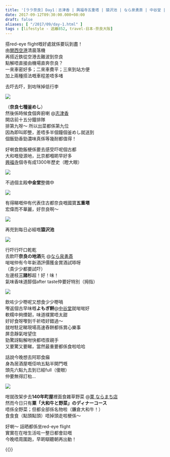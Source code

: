 ```yaml
---
title: '[ララ奈良] Day1：志津香 | 興福寺五重塔 | 猿沢池 | なら泉勇斎 | 中谷堂 | 栗 ならまち店'
date: 2017-09-12T09:30:00.000+08:00
draft: false
aliases: [ "/2017/09/day-1.html" ]
tags : [lifestyle - 逃離852, travel-日本-奈良大阪]
---
```


搭red-eye flight嘅好處就係要玩到盡！  
由[関西空港](https://hidie.net/kix/)清晨落機  
再搭近鉄從空港去難波到奈良  
點解唔直接由機場直奔奈良？  
一來車密好多；二來車費平；三來到站方便  
加上兩種搭法嘅車程差唔多啫  
  
去吓去吓，到咗咪掉低行李  

![](/images/nara1a.jpg)

（**奈良七種釜めし**）  
然後係時候食個奔廚喇 @[志津香](https://hidie.net/nara1a/)  
開店前十五分鐘排隊  
排第九呀～ 所以出菜都係第九位  
因為即叫即整，差唔多半個鐘個釜めし就送到  
個飯勁香勁濃味真係等幾耐都值得！  
  
好喇食飽飯梗係要去感受吓呢個古都  
大和嘅發源地，比京都嗰啲早好多  
[興福寺](https://hidie.net/nara1b/)個寺有成1300年歷史（瞪大眼）  

![](/images/nara1b1.jpg)

不過個主殿**中金堂**整備中  

![](/images/nara1b.jpg)

有得睇嘅仲有代表住古都奈良嘅國寶**五重塔**  
宏偉而不華麗，好奈良啊～  

![](/images/nara1b2.jpg)

再兜到每日必經嘅**猿沢池**  

![](/images/nara1c.jpg)

行吓行吓口乾乾  
去飲吓**奈良の地酒**先 @[なら泉勇斎](https://hidie.net/nara1c/)  
啱啱仲有今年新酒評價獲金賞酒試㖭呀  
（貴少少都要試吓）  
左邊枝**三諸杉**超！好！味！  
氣味香味道醇個after taste仲要好特別（拇指）  

![](/images/nara1d.jpg)

飲咗少少嘢呢又想食少少嘢喎  
嚟返個古早味嘅**よもぎ餅**@[中谷堂](https://hidie.net/nara1d/)就啱啱好  
軟糯中夠煙韌，味道樸實唔太甜  
好好食呀嚟到千祈唔好錯過～  
就咁駐足睇現場高速舂餅都係賞心樂事  
屏息靜氣咁望住  
勁驚訝點解咁快都唔揼親手  
又要驚又要睇，當然最重要都係食啦哈哈  
  
話說今晚想去阿耶食癲  
身為居酒屋嘅佢响五點半開門嘅  
頭先六點九去到已經full（傻眼）  
仲要無得訂枱...  

![](/images/nara1e.jpg)

咁就改架步去**140年町屋**裡面食雜草野菜 @[栗 ならまち店](https://hidie.net/nara1e/)  
然而今日只有**粟「大和牛と野菜」のディナーコース**  
唔係全野菜；但都全部係名物啦（鐮倉大和牛！）  
食食食（點頭點頭）唔掉頭走啦梗係～  
  
  
好喇～ 話晒都係坐red-eye flight  
實實在在咁生活咗一整日都會攰嘅  
今晚唔周圍跑，早啲瞓聽朝再出動！  
  
{{<nara>}}
